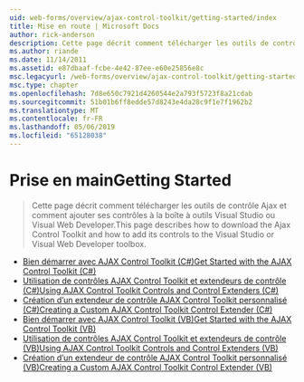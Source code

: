 ```yaml
---
uid: web-forms/overview/ajax-control-toolkit/getting-started/index
title: Mise en route | Microsoft Docs
author: rick-anderson
description: Cette page décrit comment télécharger les outils de contrôle Ajax et comment ajouter ses contrôles à la boîte à outils Visual Studio ou Visual Web Developer.
ms.author: riande
ms.date: 11/14/2011
ms.assetid: e87dbaaf-fcbe-4e42-87ee-e60e25856e8c
msc.legacyurl: /web-forms/overview/ajax-control-toolkit/getting-started
msc.type: chapter
ms.openlocfilehash: 7d8e650c7921d4260544e2a793f5723f8a21cdab
ms.sourcegitcommit: 51b01b6ff8edde57d8243e4da28c9f1e7f1962b2
ms.translationtype: MT
ms.contentlocale: fr-FR
ms.lasthandoff: 05/06/2019
ms.locfileid: "65128038"
---
```

# <a name="getting-started"></a><span data-ttu-id="25fd3-103">Prise en main</span><span class="sxs-lookup"><span data-stu-id="25fd3-103">Getting Started</span></span>

> <span data-ttu-id="25fd3-104">Cette page décrit comment télécharger les outils de contrôle Ajax et comment ajouter ses contrôles à la boîte à outils Visual Studio ou Visual Web Developer.</span><span class="sxs-lookup"><span data-stu-id="25fd3-104">This page describes how to download the Ajax Control Toolkit and how to add its controls to the Visual Studio or Visual Web Developer toolbox.</span></span>

- [<span data-ttu-id="25fd3-105">Bien démarrer avec AJAX Control Toolkit (C#)</span><span class="sxs-lookup"><span data-stu-id="25fd3-105">Get Started with the AJAX Control Toolkit (C#)</span></span>](get-started-with-the-ajax-control-toolkit-cs.md)
- [<span data-ttu-id="25fd3-106">Utilisation de contrôles AJAX Control Toolkit et extendeurs de contrôle (C#)</span><span class="sxs-lookup"><span data-stu-id="25fd3-106">Using AJAX Control Toolkit Controls and Control Extenders (C#)</span></span>](using-ajax-control-toolkit-controls-and-control-extenders-cs.md)
- [<span data-ttu-id="25fd3-107">Création d’un extendeur de contrôle AJAX Control Toolkit personnalisé (C#)</span><span class="sxs-lookup"><span data-stu-id="25fd3-107">Creating a Custom AJAX Control Toolkit Control Extender (C#)</span></span>](creating-a-custom-ajax-control-toolkit-control-extender-cs.md)
- [<span data-ttu-id="25fd3-108">Bien démarrer avec AJAX Control Toolkit (VB)</span><span class="sxs-lookup"><span data-stu-id="25fd3-108">Get Started with the AJAX Control Toolkit (VB)</span></span>](get-started-with-the-ajax-control-toolkit-vb.md)
- [<span data-ttu-id="25fd3-109">Utilisation de contrôles AJAX Control Toolkit et extendeurs de contrôle (VB)</span><span class="sxs-lookup"><span data-stu-id="25fd3-109">Using AJAX Control Toolkit Controls and Control Extenders (VB)</span></span>](using-ajax-control-toolkit-controls-and-control-extenders-vb.md)
- [<span data-ttu-id="25fd3-110">Création d’un extendeur de contrôle AJAX Control Toolkit personnalisé (VB)</span><span class="sxs-lookup"><span data-stu-id="25fd3-110">Creating a Custom AJAX Control Toolkit Control Extender (VB)</span></span>](creating-a-custom-ajax-control-toolkit-control-extender-vb.md)
